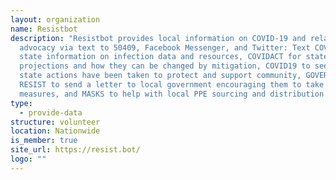 ```yaml
---
layout: organization
name: Resistbot
description: "Resistbot provides local information on COVID-19 and related
  advocacy via text to 50409, Facebook Messenger, and Twitter: Text COVID for
  state information on infection data and resources, COVIDACT for state outbreak
  projections and how they can be changed by mitigation, COVID19 to see what
  state actions have been taken to protect and support community, GOVERNOR or
  RESIST to send a letter to local government encouraging them to take stronger
  measures, and MASKS to help with local PPE sourcing and distribution efforts."
type:
  - provide-data
structure: volunteer
location: Nationwide
is_member: true
site_url: https://resist.bot/
logo: ""
---
```

